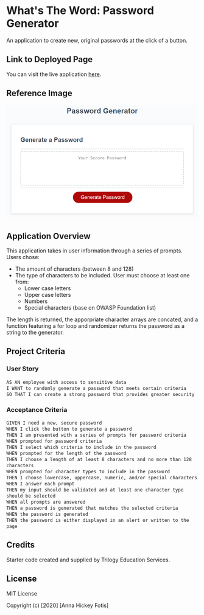 # What's The Word: Password Generator
An application to create new, original passwords at the click of a button.

## Link to Deployed Page
You can visit the live application [here](https://ahfotis.github.io/WhatsTheWord/).

## Reference Image
![Password Generator](Reference/app-ref-image.png)

## Application Overview
This application takes in user information through a series of prompts. Users chose:

* The amount of characters (between 8 and 128)
* The type of characters to be included. User must choose at least one from:
    * Lower case letters
    * Upper case letters
    * Numbers
    * Special characters (base on OWASP Foundation list)

The length is returned, the apporpriate character arrays are concated, and a function featuring a for loop and randomizer returns the password as a string to the generator.

## Project Criteria

### User Story
```
AS AN employee with access to sensitive data
I WANT to randomly generate a password that meets certain criteria
SO THAT I can create a strong password that provides greater security
```

### Acceptance Criteria
```
GIVEN I need a new, secure password
WHEN I click the button to generate a password
THEN I am presented with a series of prompts for password criteria
WHEN prompted for password criteria
THEN I select which criteria to include in the password
WHEN prompted for the length of the password
THEN I choose a length of at least 8 characters and no more than 128 characters
WHEN prompted for character types to include in the password
THEN I choose lowercase, uppercase, numeric, and/or special characters
WHEN I answer each prompt
THEN my input should be validated and at least one character type should be selected
WHEN all prompts are answered
THEN a password is generated that matches the selected criteria
WHEN the password is generated
THEN the password is either displayed in an alert or written to the page
```
## Credits
Starter code created and supplied by Trilogy Education Services.

## License
MIT License

Copyright (c) [2020] [Anna Hickey Fotis]
